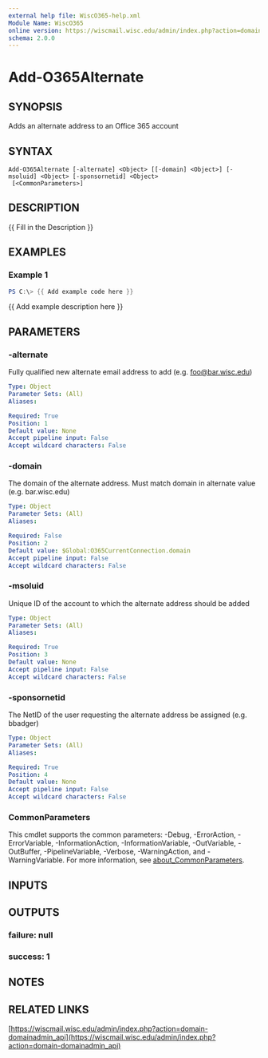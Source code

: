 ```yaml
---
external help file: WiscO365-help.xml
Module Name: WiscO365
online version: https://wiscmail.wisc.edu/admin/index.php?action=domain-domainadmin_api
schema: 2.0.0
---
```


# Add-O365Alternate

## SYNOPSIS
Adds an alternate address to an Office 365 account

## SYNTAX

```
Add-O365Alternate [-alternate] <Object> [[-domain] <Object>] [-msoluid] <Object> [-sponsornetid] <Object>
 [<CommonParameters>]
```

## DESCRIPTION
{{ Fill in the Description }}

## EXAMPLES

### Example 1
```powershell
PS C:\> {{ Add example code here }}
```

{{ Add example description here }}

## PARAMETERS

### -alternate
Fully qualified new alternate email address to add (e.g.
foo@bar.wisc.edu)

```yaml
Type: Object
Parameter Sets: (All)
Aliases:

Required: True
Position: 1
Default value: None
Accept pipeline input: False
Accept wildcard characters: False
```

### -domain
The domain of the alternate address. 
Must match domain in alternate value (e.g.
bar.wisc.edu)

```yaml
Type: Object
Parameter Sets: (All)
Aliases:

Required: False
Position: 2
Default value: $Global:O365CurrentConnection.domain
Accept pipeline input: False
Accept wildcard characters: False
```

### -msoluid
Unique ID of the account to which the alternate address should be added

```yaml
Type: Object
Parameter Sets: (All)
Aliases:

Required: True
Position: 3
Default value: None
Accept pipeline input: False
Accept wildcard characters: False
```

### -sponsornetid
The NetID of the user requesting the alternate address be assigned (e.g.
bbadger)

```yaml
Type: Object
Parameter Sets: (All)
Aliases:

Required: True
Position: 4
Default value: None
Accept pipeline input: False
Accept wildcard characters: False
```

### CommonParameters
This cmdlet supports the common parameters: -Debug, -ErrorAction, -ErrorVariable, -InformationAction, -InformationVariable, -OutVariable, -OutBuffer, -PipelineVariable, -Verbose, -WarningAction, and -WarningVariable. For more information, see [about_CommonParameters](http://go.microsoft.com/fwlink/?LinkID=113216).

## INPUTS

## OUTPUTS

### failure: null
### success: 1
## NOTES

## RELATED LINKS

[https://wiscmail.wisc.edu/admin/index.php?action=domain-domainadmin_api](https://wiscmail.wisc.edu/admin/index.php?action=domain-domainadmin_api)

